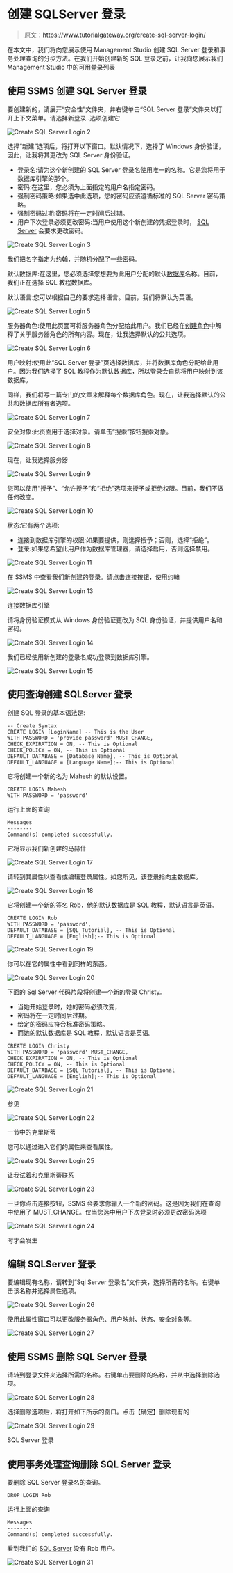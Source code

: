 # 创建 SQLServer 登录

> 原文：<https://www.tutorialgateway.org/create-sql-server-login/>

在本文中，我们将向您展示使用 Management Studio 创建 SQL Server 登录和事务处理查询的分步方法。在我们开始创建新的 SQL 登录之前，让我向您展示我们 Management Studio 中的可用登录列表

## 使用 SSMS 创建 SQL Server 登录

要创建新的，请展开“安全性”文件夹，并右键单击“SQL Server 登录”文件夹以打开上下文菜单。请选择新登录..选项创建它

![Create SQL Server Login 2](img/18ddd6ebe9009598c133f6c89689a13a.png)

选择“新建”选项后，将打开以下窗口。默认情况下，选择了 Windows 身份验证，因此，让我将其更改为 SQL Server 身份验证。

*   登录名:请为这个新创建的 SQL Server 登录名使用唯一的名称。它是您将用于数据库引擎的那个。
*   密码:在这里，您必须为上面指定的用户名指定密码。
*   强制密码策略:如果选中此选项，您的密码应该遵循标准的 SQL Server 密码策略。
*   强制密码过期:密码将在一定时间后过期。
*   用户下次登录必须更改密码:当用户使用这个新创建的凭据登录时， [SQL Server](https://www.tutorialgateway.org/sql/) 会要求更改密码。

![Create SQL Server Login 3](img/d4cb9679fdbc700eb7754eb4cb6737ce.png)

我们把名字指定为约翰，并随机分配了一些密码。

默认数据库:在这里，您必须选择您想要为此用户分配的默认[数据库](https://www.tutorialgateway.org/how-to-create-database-in-sql-server/)名称。目前，我们正在选择 SQL 教程数据库。

默认语言:您可以根据自己的要求选择语言。目前，我们将默认为英语。

![Create SQL Server Login 5](img/0fbf3fa31e69a2d324005100da388257.png)

服务器角色:使用此页面可将服务器角色分配给此用户。我们已经在[创建角色](https://www.tutorialgateway.org/create-sql-server-roles/)中解释了关于服务器角色的所有内容。现在，让我选择默认的公共选项。

![Create SQL Server Login 6](img/357bde1934db1508c943c331fbdd97f5.png)

用户映射:使用此“SQL Server 登录”页选择数据库，并将数据库角色分配给此用户。因为我们选择了 SQL 教程作为默认数据库，所以登录会自动将用户映射到该数据库。

同样，我们将写一篇专门的文章来解释每个数据库角色。现在，让我选择默认的公共和数据库所有者选项。

![Create SQL Server Login 7](img/d53bbff06d4ae6bef892f2c5e4f6b69e.png)

安全对象:此页面用于选择对象。请单击“搜索”按钮搜索对象。

![Create SQL Server Login 8](img/d141f06f00f74392a7407492adeb8e2c.png)

现在，让我选择服务器

![Create SQL Server Login 9](img/c4495202ac32dcd39a702de450327c97.png)

您可以使用“授予”、“允许授予”和“拒绝”选项来授予或拒绝权限。目前，我们不做任何改变。

![Create SQL Server Login 10](img/49383906c3a3fefb7962188ef90e476a.png)

状态:它有两个选项:

*   连接到数据库引擎的权限:如果要提供，则选择授予；否则，选择“拒绝”。
*   登录:如果您希望此用户作为数据库管理器，请选择启用，否则选择禁用。

![Create SQL Server Login 11](img/bd0381bb9c35d85f4fe7d0aabc61f516.png)

在 SSMS 中查看我们新创建的登录。请点击连接按钮，使用约翰

![Create SQL Server Login 13](img/2f170364586bc591fe4be1793171c715.png)

连接数据库引擎

请将身份验证模式从 Windows 身份验证更改为 SQL 身份验证，并提供用户名和密码。

![Create SQL Server Login 14](img/b17175f396dacfef1421d25c6188a9a4.png)

我们已经使用新创建的登录名成功登录到数据库引擎。

![Create SQL Server Login 15](img/7a951986442338c1cb71e278fecfe971.png)

## 使用查询创建 SQLServer 登录

创建 SQL 登录的基本语法是:

```
-- Create Syntax
CREATE LOGIN [LoginName] -- This is the User 
WITH PASSWORD = 'provide_password' MUST_CHANGE,
CHECK_EXPIRATION = ON, -- This is Optional
CHECK_POLICY = ON, -- This is Optional
DEFAULT_DATABASE = [Database Name], -- This is Optional
DEFAULT_LANGUAGE = [Language Name];-- This is Optional
```

它将创建一个新的名为 Mahesh 的默认设置。

```
CREATE LOGIN Mahesh
WITH PASSWORD = 'password'
```

运行上面的查询

```
Messages
--------
Command(s) completed successfully.
```

它将显示我们新创建的马赫什

![Create SQL Server Login 17](img/4e787119e194d3d64d2f9d2c96b3d20d.png)

请转到其属性以查看或编辑登录属性。如您所见，该登录指向主数据库。

![Create SQL Server Login 18](img/5f852eaea7327dab6d7ac621c7517855.png)

它将创建一个新的签名 Rob，他的默认数据库是 SQL 教程，默认语言是英语。

```
CREATE LOGIN Rob
WITH PASSWORD = 'password', 
DEFAULT_DATABASE = [SQL Tutorial], -- This is Optional
DEFAULT_LANGUAGE = [English];-- This is Optional
```

![Create SQL Server Login 19](img/d02def3d21675b2e809b5a2ef68df5a1.png)

你可以在它的属性中看到同样的东西。

![Create SQL Server Login 20](img/db80a9cffc3eadf3724da382399a9bd4.png)

下面的 Sql Server 代码片段将创建一个新的登录 Christy。

*   当她开始登录时，她的密码必须改变，
*   密码将在一定时间后过期。
*   给定的密码应符合标准密码策略。
*   而她的默认数据库是 SQL 教程，默认语言是英语。

```
CREATE LOGIN Christy
WITH PASSWORD = 'password' MUST_CHANGE, 
CHECK_EXPIRATION = ON, -- This is Optional
CHECK_POLICY = ON, -- This is Optional
DEFAULT_DATABASE = [SQL Tutorial], -- This is Optional
DEFAULT_LANGUAGE = [English];-- This is Optional
```

![Create SQL Server Login 21](img/389ad60b67564bbc8f32a57e4c02a416.png)

参见

![Create SQL Server Login 22](img/8346ee6c2323011af56e66892602aa7a.png)

一节中的克里斯蒂

您可以通过进入它们的属性来查看属性。

![Create SQL Server Login 25](img/aa7d1b208bd5beb97443ba4be4db8f79.png)

让我试着和克里斯蒂联系

![Create SQL Server Login 23](img/e961140f82f5028ac109cf7eb6a2c85e.png)

一旦你点击连接按钮，SSMS 会要求你输入一个新的密码。这是因为我们在查询中使用了 MUST_CHANGE。仅当您选中用户下次登录时必须更改密码选项

![Create SQL Server Login 24](img/e2cc265ceb6f3f529d2108d5094e7c0f.png)

时才会发生

## 编辑 SQLServer 登录

要编辑现有名称，请转到“Sql Server 登录名”文件夹，选择所需的名称。右键单击该名称并选择属性选项。

![Create SQL Server Login 26](img/96a7fb92cbddecb8bc64b87e6bc56564.png)

使用此属性窗口可以更改服务器角色、用户映射、状态、安全对象等。

![Create SQL Server Login 27](img/5a85014dcde90f7f953439c49a433b7c.png)

## 使用 SSMS 删除 SQL Server 登录

请转到登录文件夹选择所需的名称。右键单击要删除的名称，并从中选择删除选项。

![Create SQL Server Login 28](img/92476d9b26e69fd8180b61076b698cc2.png)

选择删除选项后，将打开如下所示的窗口。点击【确定】删除现有的

![Create SQL Server Login 29](img/38f40144a676618c9ac74792cadf2a6f.png)

SQL Server 登录

## 使用事务处理查询删除 SQL Server 登录

要删除 SQL Server 登录名的查询。

```
DROP LOGIN Rob
```

运行上面的查询

```
Messages
--------
Command(s) completed successfully.
```

看到我们的 [SQL Server](https://www.tutorialgateway.org/sql/) 没有 Rob 用户。

![Create SQL Server Login 31](img/b51536446ebe24601d9d922a880f96f2.png)